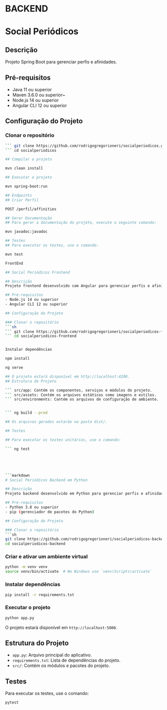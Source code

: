 # BACKEND

# Social Periódicos

## Descrição
Projeto Spring Boot para gerenciar perfis e afinidades.

## Pré-requisitos
- Java 11 ou superior
- Maven 3.6.0 ou superior~
- Node.js 14 ou superior
- Angular CLI 12 ou superior


## Configuração do Projeto

### Clonar o repositório

``` sh
``` git clone https://github.com/rodrigogregorioneri/socialperiodicos.git
``` cd socialperiodicos

## Compilar o projeto

mvn clean install

## Executar o projeto

mvn spring-boot:run

## Endpoints
## Criar Perfil

POST /perfil/affinities

## Gerar Documentação
## Para gerar a documentação do projeto, execute o seguinte comando:

mvn javadoc:javadoc

## Testes
## Para executar os testes, use o comando:

mvn test

FrontEnd

## Social Periódicos Frontend

## Descrição
Projeto frontend desenvolvido com Angular para gerenciar perfis e afinidades.

## Pré-requisitos
- Node.js 14 ou superior
- Angular CLI 12 ou superior

## Configuração do Projeto

### Clonar o repositório
```sh
``` git clone https://github.com/rodrigogregorioneri/socialperiodicos-frontend.git
``` cd socialperiodicos-frontend


Instalar dependências

npm install

ng serve

## O projeto estará disponível em http://localhost:4200.  
## Estrutura do Projeto

``` src/app: Contém os componentes, serviços e módulos do projeto.
``` src/assets: Contém os arquivos estáticos como imagens e estilos.
``` src/environments: Contém os arquivos de configuração de ambiente.


``` ng build --prod

## Os arquivos gerados estarão na pasta dist/.  

## Testes

## Para executar os testes unitários, use o comando:

``` ng test





```markdown
# Social Periódicos Backend em Python

## Descrição
Projeto backend desenvolvido em Python para gerenciar perfis e afinidades.

## Pré-requisitos
- Python 3.8 ou superior
- pip (gerenciador de pacotes do Python)

## Configuração do Projeto

### Clonar o repositório
```sh
git clone https://github.com/rodrigogregorioneri/socialperiodicos-backend.git
cd socialperiodicos-backend
```

### Criar e ativar um ambiente virtual
```sh
python -m venv venv
source venv/bin/activate  # No Windows use `venv\Scripts\activate`
```

### Instalar dependências
```sh
pip install -r requirements.txt
```

### Executar o projeto
```sh
python app.py
```
O projeto estará disponível em `http://localhost:5000`.

## Estrutura do Projeto
- `app.py`: Arquivo principal do aplicativo.
- `requirements.txt`: Lista de dependências do projeto.
- `src/`: Contém os módulos e pacotes do projeto.

## Testes
Para executar os testes, use o comando:
```sh
pytest
```
```